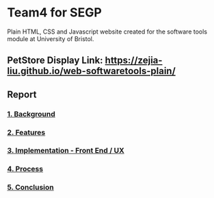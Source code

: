 # Team4 for SEGP
  
Plain HTML, CSS and Javascript  website created for the software tools module at University of Bristol.
## PetStore Display Link: https://zejia-liu.github.io/web-softwaretools-plain/

## **Report**

### [1. Background](report/Background.md)


### [2. Features](report/Features.md)


### [3. Implementation - Front End / UX](report/Front_End_UX.md)


### [4. Process](report/Process.md)


### [5. Conclusion](report/Conclusion.md)


